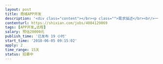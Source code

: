 ```yaml
---                
layout: post       
title: 商城APP开发           
description: '<div class="content"></br><p class="">需求描述</br><br/>一 。APP为原生，具备商城功能，可参考京东亚马逊，能调用第三方支付接口，有特殊促销模块，推广模块，用户验证等。 兼容大部分安卓型号手机及平板。软件以安卓8为基础开发，向下兼容6，7.</br><br/>二. 可独立开发，有多年开发经验，不需坐班。</br></p></br></div>'     
contenturl: https://shixian.com/jobs/4084129869      
tags: [APP开发,远程]            
salary: 预估20000元          
publish_time: '已发布 19 小时'         
start_time: '2018-06-05 09:15:02'           
apply: 2                   
time_range: 15天              
status: 招募中                  
---                 
```

